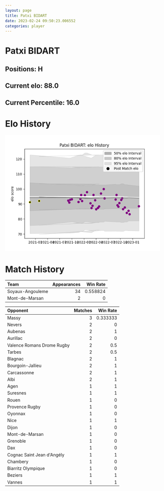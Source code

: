 ```yaml
---  
layout: page  
title: Patxi BIDART  
date: 2023-02-24 09:50:23.006552  
categories: player  
---
```

# Patxi BIDART

## Positions: H

## Current elo: 88.0

## Current Percentile: 16.0

# Elo History


![elo history](history_PatxiBIDART.png)
# Match History


| Team             |   Appearances |   Win Rate |
|:-----------------|--------------:|-----------:|
| Soyaux-Angouleme |            34 |   0.558824 |
| Mont-de-Marsan   |             2 |   0        |

| Opponent                   |   Matches |   Win Rate |
|:---------------------------|----------:|-----------:|
| Massy                      |         3 |   0.333333 |
| Nevers                     |         2 |   0        |
| Aubenas                    |         2 |   1        |
| Aurillac                   |         2 |   0        |
| Valence Romans Drome Rugby |         2 |   0.5      |
| Tarbes                     |         2 |   0.5      |
| Blagnac                    |         2 |   1        |
| Bourgoin-Jallieu           |         2 |   1        |
| Carcassonne                |         2 |   1        |
| Albi                       |         2 |   1        |
| Agen                       |         1 |   1        |
| Suresnes                   |         1 |   1        |
| Rouen                      |         1 |   0        |
| Provence Rugby             |         1 |   0        |
| Oyonnax                    |         1 |   0        |
| Nice                       |         1 |   1        |
| Dijon                      |         1 |   0        |
| Mont-de-Marsan             |         1 |   0        |
| Grenoble                   |         1 |   0        |
| Dax                        |         1 |   0        |
| Cognac Saint Jean d'Angély |         1 |   1        |
| Chambery                   |         1 |   0        |
| Biarritz Olympique         |         1 |   0        |
| Beziers                    |         1 |   1        |
| Vannes                     |         1 |   1        |